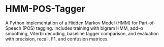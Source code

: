 # HMM-POS-Tagger
A Python implementation of a Hidden Markov Model (HMM) for Part-of-Speech (POS) tagging. Includes training with bigram HMM, add-α smoothing, Viterbi decoding, baseline tagger comparison, and evaluation with precision, recall, F1, and confusion matrices.
